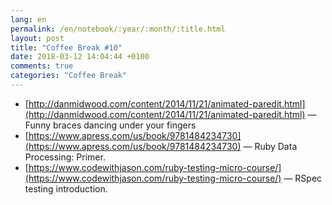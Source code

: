 ```yaml
---
lang: en
permalink: /en/notebook/:year/:month/:title.html
layout: post
title: "Coffee Break #10"
date: 2018-03-12 14:04:44 +0100
comments: true
categories: "Coffee Break"
---
```


- [http://danmidwood.com/content/2014/11/21/animated-paredit.html](http://danmidwood.com/content/2014/11/21/animated-paredit.html) &mdash; Funny braces dancing under your fingers
- [https://www.apress.com/us/book/9781484234730](https://www.apress.com/us/book/9781484234730) &mdash; Ruby Data Processing: Primer.
- [https://www.codewithjason.com/ruby-testing-micro-course/](https://www.codewithjason.com/ruby-testing-micro-course/) &mdash; RSpec testing introduction.
